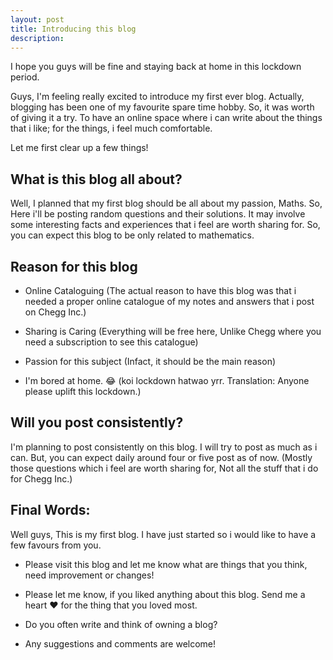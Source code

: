 ```yaml
---
layout: post
title: Introducing this blog
description: 
---
```

I hope you guys will be fine and staying back at home in this lockdown period.

Guys, I'm feeling really excited to introduce my first ever blog. Actually, blogging has been one of my favourite spare time hobby. So, it was worth of giving it a try. To have an online space where i can write about the things that i like; for the things, i feel much comfortable.

Let me first clear up a few things!

## What is this blog all about?

Well, I planned that my first blog should be all about my passion, Maths. So, Here i'll be posting random questions and their solutions. It may involve some interesting facts and experiences that i feel are worth sharing for. So, you can expect this blog to be only related to mathematics.


## Reason for this blog


* Online Cataloguing
   (The actual reason to have this blog was that i needed a proper online catalogue of my notes and answers that i post on Chegg Inc.)

* Sharing is Caring 
  (Everything will be free here, Unlike Chegg where you need a subscription to see this catalogue)

* Passion for this subject
    (Infact, it should be the main reason)

* I'm bored at home. 😂
  (koi lockdown hatwao yrr. Translation: Anyone please uplift this lockdown.)

## Will you post consistently?

I'm planning to post consistently on this blog. I will try to post as much as i can. But, you can expect daily around four or five post as of now. (Mostly those questions which i feel are worth sharing for, Not all the stuff that i do for Chegg Inc.)

## Final Words:

Well guys, This is my first blog. I have just started so i would like to have a few favours from you.

* Please visit this blog and let me know what are things that you think, need improvement or changes!

* Please let me know, if you liked anything about this blog. Send me a heart ❤ for the thing that you loved most.

* Do you often write and think of owning a blog? 

* Any suggestions and comments are welcome!